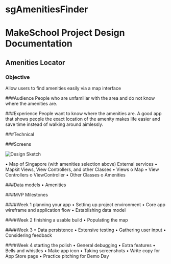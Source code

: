 # sgAmenitiesFinder

# MakeSchool Project Design Documentation

## Amenities Locator

### Objective
Allow users to find amenities easily via a map interface

###Audience
People who are unfamiliar with the area and do not know where the amenities are.

###Experience
People want to know where the amenities are. A good app that shows people the exact location of the amenity makes life easier and save time instead of walking around aimlessly.

###Technical

###Screens

![Design Sketch](http://i.imgur.com/RFO0q91.jpg)

•	Map of Singapore (with amenities selection above)
External services
•	Mapkit
Views, View Controllers, and other Classes
•	Views
o	Map
•	View Controllers
o	ViewController
•	Other Classes
o	Amenities

###Data models
•	Amenities

###MVP Milestones

####Week 1
planning your app
•	Setting up project environment
•	Core app wireframe and application flow
•	Establishing data model

####Week 2
finishing a usable build
•	Populating the map

####Week 3
•	Data persistence
•	Extensive testing
•	Gathering user input
•	Considering feedback

####Week 4
starting the polish
•	General debugging
•	Extra features
•	Bells and whistles
•	Make app icon
•	Taking screenshots
•	Write copy for App Store page
•	Practice pitching for Demo Day

